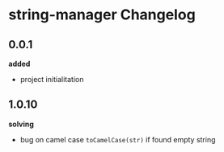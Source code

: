 # string-manager Changelog

## 0.0.1
**added**
- project initialitation

## 1.0.10
**solving**
- bug on camel case `toCamelCase(str)` if found empty string